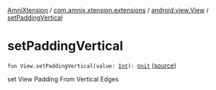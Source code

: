 [AmniXtension](../../index.md) / [com.amnix.xtension.extensions](../index.md) / [android.view.View](index.md) / [setPaddingVertical](./set-padding-vertical.md)

# setPaddingVertical

`fun View.setPaddingVertical(value: `[`Int`](https://kotlinlang.org/api/latest/jvm/stdlib/kotlin/-int/index.html)`): `[`Unit`](https://kotlinlang.org/api/latest/jvm/stdlib/kotlin/-unit/index.html) [(source)](https://github.com/AmniX/AmniXTension/tree/master/AmniXtension/src/main/java/com/amnix/xtension/extensions/ViewExtensions.kt#L136)

set View Padding From Vertical Edges


